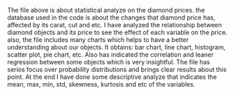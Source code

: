 The file above is about statistical analyze on the diamond prices. the database used in the code is about the changes that diamond price has, affected by its carat, cut and etc.
I have analyzed the relationship between diamond objects and its price to see the effect of each variable on the price. also, the file includes many charts which helps to have a better understanding about our objects.
It obtains: bar chart, line chart, histogram, scatter plot, pie chart, etc.
Also has indicated the correlation and leaner regression between some objects which is very insightful.
The file has serios focus over probability distributions and brings clear results about this point.
At the end I have done some descriptive analyze that indicates the mean, max, min, std, skewness, kurtosis and etc of the variables.

